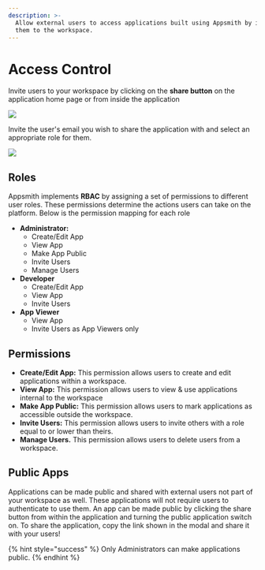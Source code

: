 ```yaml
---
description: >-
  Allow external users to access applications built using Appsmith by inviting
  them to the workspace.
---
```


# Access Control

Invite users to your workspace by clicking on the **share button** on the application home page or from inside the application

![](..\\..\\assets/saveappsmith.png)

Invite the user's email you wish to share the application with and select an appropriate role for them.

![](..\\..\\assets\save2.png)

## Roles

Appsmith implements **RBAC** by assigning a set of permissions to different user roles. These permissions determine the actions users can take on the platform. Below is the permission mapping for each role

* **Administrator:**
  * Create/Edit App
  * View App
  * Make App Public
  * Invite Users
  * Manage Users
* **Developer**
  * Create/Edit App
  * View App
  * Invite Users
* **App Viewer**
  * View App
  * Invite Users as App Viewers only

## Permissions

* **Create/Edit App:** This permission allows users to create and edit applications within a workspace.
* **View App:** This permission allows users to view & use applications internal to the workspace
* **Make App Public:** This permission allows users to mark applications as accessible outside the workspace.
* **Invite Users:** This permission allows users to invite others with a role equal to or lower than theirs.
* **Manage Users.** This permission allows users to delete users from a workspace.

## Public Apps

Applications can be made public and shared with external users not part of your workspace as well. These applications will not require users to authenticate to use them. An app can be made public by clicking the share button from within the application and turning the public application switch on. To share the application, copy the link shown in the modal and share it with your users!

{% hint style="success" %}
Only Administrators can make applications public.
{% endhint %}
